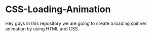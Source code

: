 # CSS-Loading-Animation
Hey guys in this repository we are going to create a loading spinner animation by using HTML and CSS.
